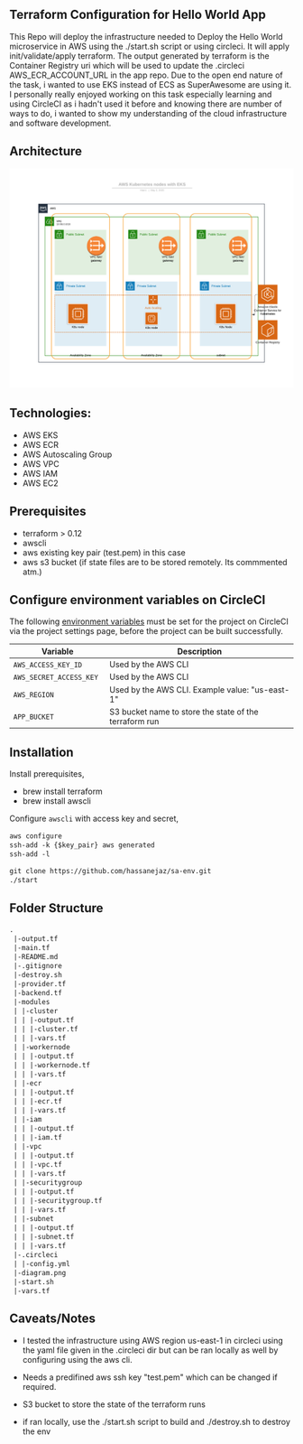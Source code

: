 ## Terraform Configuration for Hello World App
This Repo will deploy the infrastructure needed to Deploy the Hello World microservice in AWS using the ./start.sh script or using circleci. It will apply init/validate/apply terraform. The output generated by terraform is the Container Registry uri which will be used to update the .circleci AWS_ECR_ACCOUNT_URL in the app repo.
Due to the open end nature of the task, i wanted to use EKS instead of ECS as SuperAwesome are using it. I personally really enjoyed working on this task  especially learning and using CircleCI as i hadn't used it before and knowing there are number of ways to do, i wanted to show my understanding of the cloud infrastructure and software development.

## Architecture 

![Architecture](diagram.png)

## Technologies:
- AWS EKS
- AWS ECR
- AWS Autoscaling Group
- AWS VPC
- AWS IAM
- AWS EC2

## Prerequisites

- terraform > 0.12	
- awscli
- aws existing key pair (test.pem) in this case
- aws s3 bucket (if state files are to be stored remotely. Its commmented atm.)

## Configure environment variables on CircleCI
The following [environment variables](https://circleci.com/docs/2.0/env-vars/#setting-an-environment-variable-in-a-project) must be set for the project on CircleCI via the project settings page, before the project can be built successfully.


| Variable                       | Description                                               |
| ------------------------------ | --------------------------------------------------------- |
| `AWS_ACCESS_KEY_ID`            | Used by the AWS CLI                                       |
| `AWS_SECRET_ACCESS_KEY `       | Used by the AWS CLI                                       |
| `AWS_REGION`                   | Used by the AWS CLI. Example value: "us-east-1"           |
| `APP_BUCKET`                   | S3 bucket name to store the state of the terraform run    |


## Installation 

Install prerequisites,
  - brew install terraform
  - brew install awscli

Configure `awscli` with access key and secret,
```
aws configure
ssh-add -k {$key_pair} aws generated
ssh-add -l
```

```
git clone https://github.com/hassanejaz/sa-env.git
./start
```

## Folder Structure
```
.
 |-output.tf
 |-main.tf
 |-README.md
 |-.gitignore
 |-destroy.sh
 |-provider.tf
 |-backend.tf
 |-modules
 | |-cluster
 | | |-output.tf
 | | |-cluster.tf
 | | |-vars.tf
 | |-workernode
 | | |-output.tf
 | | |-workernode.tf
 | | |-vars.tf
 | |-ecr
 | | |-output.tf
 | | |-ecr.tf
 | | |-vars.tf
 | |-iam
 | | |-output.tf
 | | |-iam.tf
 | |-vpc
 | | |-output.tf
 | | |-vpc.tf
 | | |-vars.tf
 | |-securitygroup
 | | |-output.tf
 | | |-securitygroup.tf
 | | |-vars.tf
 | |-subnet
 | | |-output.tf
 | | |-subnet.tf
 | | |-vars.tf
 |-.circleci
 | |-config.yml
 |-diagram.png
 |-start.sh
 |-vars.tf

```
## Caveats/Notes

- I tested the infrastructure using AWS region us-east-1 in circleci using the yaml file given in the .circleci dir but can be ran locally as well by configuring using the aws cli.

- Needs a predifined aws ssh key "test.pem" which can be changed if required.

- S3 bucket to store the state of the terraform runs

- if ran locally, use the ./start.sh script to build and ./destroy.sh to destroy the env


